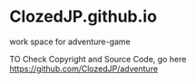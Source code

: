 # ClozedJP.github.io
work space for adventure-game

TO Check Copyright and Source Code, go here
https://github.com/ClozedJP/adventure
